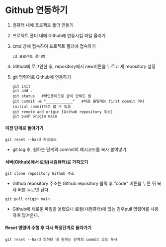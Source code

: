 # Github 연동하기

1. 컴퓨터 내에 프로젝트 폴더 만들기

2. 프로젝트 폴더 내에 Github에 연동시킬 파일 올리기

3. cmd 창에 접속하여 프로젝트 폴더에 접속하기

   ```
   cd 프로젝트 폴더명
   ```

4. Github에 로그인한 후, repository에서 new버튼을 누르고 새 repository 설정

5. git 명령어로 Github에 연동하기

   ```
   git init
   git add .
   git status   #확인용이므로 굳이 안해도 됨
   git commit -m "____________"   #처음 올릴때는 first commit 이나 initial commit으로 할 수 있음
   git remote add origin [Github repository 주소]
   git push origin main
   ```



#### 이전 단계로 돌아가기

```
git reset --hard 커밋코드
```

* git log 후, 원하는 단계의 commit의 해시코드를 복사 붙여넣기

  

#### 서버(Github)에서 로컬(내컴퓨터)로 가져오기

```
git clone repository Github 주소 
```

* Github repository 주소는 Github repository 클릭 후 "code" 버튼을 누른 뒤 복사 버튼 누르면 된다.



```
git pull origin main
```

* Github에 새로운 파일을 올렸으나 로컬(내컴퓨터)에 없는 경우pull 명령어를 사용하여 당겨온다.



#### Reset 명령어 수행 후 다시 특정단계로 돌아가기

```
git reset --hard 깃허브 내 원하는 단계의 commit 코드 복사 
```



